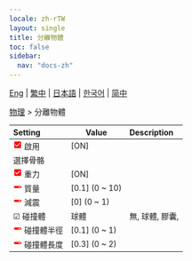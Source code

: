```yaml
---
locale: zh-rTW
layout: single
title: 分離物體
toc: false
sidebar:
  nav: "docs-zh"
---
```

[Eng](/dancexr/menu/2025.4/actor/detach_object) | [繁中](/tw/dancexr/menu/2025.4/actor/detach_object) | [日本語](/jp/dancexr/menu/2025.4/actor/detach_object) | [한국어](/kr/dancexr/menu/2025.4/actor/detach_object) | [简中](/zh/dancexr/menu/2025.4/actor/detach_object)

[物理](../menu#物理) > 分離物體



| Setting | Value | Description |
| :--- | --- | :--- |
|<nobr><img src="/images/icon/ic_check_on.png" alt="check on icon"/> 啟用</nobr>| [ON] | 
|<nobr> 選擇骨骼</nobr>|| 
|<nobr><img src="/images/icon/ic_check_on.png" alt="check on icon"/> 重力</nobr>| [ON] | 
|<nobr><img src="/images/icon/ic_slider.png" alt="slider icon"/> 質量</nobr>| [0.1] (0 ~ 10) | 
|<nobr><img src="/images/icon/ic_slider.png" alt="slider icon"/> 減震</nobr>| [0] (0 ~ 1) | 
|<nobr>☑ 碰撞體</nobr>| 球體 | 無, 球體, 膠囊, 
|<nobr><img src="/images/icon/ic_slider.png" alt="slider icon"/> 碰撞體半徑</nobr>| [0.1] (0 ~ 1) | 
|<nobr><img src="/images/icon/ic_slider.png" alt="slider icon"/> 碰撞體長度</nobr>| [0.3] (0 ~ 2) | 
